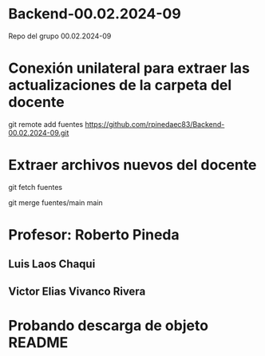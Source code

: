 # Backend-00.02.2024-09
Repo del grupo 00.02.2024-09


# Conexión unilateral para extraer las actualizaciones de la carpeta del docente
git remote add fuentes https://github.com/rpinedaec83/Backend-00.02.2024-09.git

# Extraer archivos nuevos del docente
git fetch fuentes

git merge fuentes/main main


# Profesor: Roberto Pineda

## Luis Laos Chaqui 
## Victor Elias Vivanco Rivera
# Probando descarga de objeto README
